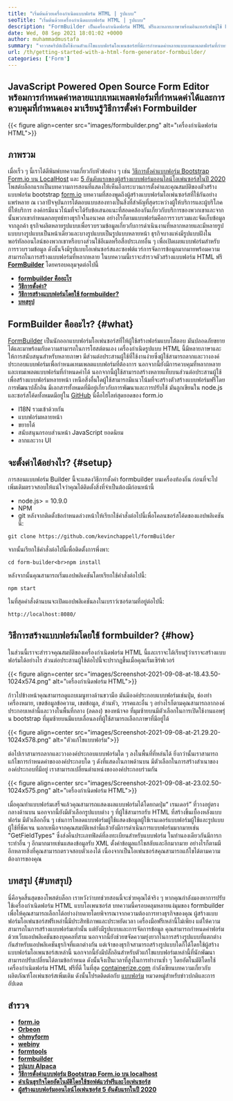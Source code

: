```yaml
---
title: "เริ่มต้นด้วยเครื่องกำเนิดแบบฟอร์ม HTML | รูปแบบ" 
seoTitle: "เริ่มต้นด้วยเครื่องกำเนิดแบบฟอร์ม HTML | รูปแบบ" 
description: "FormBuilder เป็นเครื่องกำเนิดฟอร์ม HTML ฟรีและหลายภาษาพร้อมอินเทอร์เฟซผู้ใช้ Drag & Drop ทำตามบทช่วยสอนนี้เพื่อเรียนรู้วิธีการตั้งค่าบน LocalHost" 
date: Wed, 08 Sep 2021 18:01:02 +0000
author: muhammadmustafa
summary: "จาวาสคริปต์เปิดใช้งานตัวแก้ไขแบบฟอร์มโอเพนซอร์สที่มีการกำหนดค่าหลายแบบเทมเพลตฟอร์มที่กำหนดค่าได้และการควบคุมที่กำหนดเอง มาเรียนรู้วิธีการตั้งค่า FormBuilder กันเถอะ" 
url: /th/getting-started-with-a-html-form-generator-formbuilder/
categories: ['Form']
---
```


## JavaScript Powered Open Source Form Editor พร้อมการกำหนดค่าหลายแบบเทมเพลตฟอร์มที่กำหนดค่าได้และการควบคุมที่กำหนดเอง มาเรียนรู้วิธีการตั้งค่า Formbuilder

{{< figure align=center src="images/formbuilder.png" alt="เครื่องกำเนิดฟอร์ม HTML">}}


## **ภาพรวม** 
เมื่อเร็ว ๆ นี้เราได้ตีพิมพ์บทความเกี่ยวกับหัวข้อต่าง ๆ เช่น [วิธีการตั้งค่าแบบฟอร์ม Bootstrap Form.io บน LocalHost][1] และ [5 อันดับแรกของผู้สร้างแบบฟอร์มออนไลน์โอเพ่นซอร์สในปี 2020][2] โพสต์บล็อกแรกเป็นบทความการสอนที่แสดงให้เห็นถึงกระบวนการตั้งค่าและคุณสมบัติของตัวสร้างแบบฟอร์ม bootstrap [form.io][3] บทความที่สองพูดถึงผู้สร้างแบบฟอร์มโอเพ่นซอร์สที่ใช้กันอย่างแพร่หลาย ณ เวลาปัจจุบันการโต้ตอบแบบสองทางเป็นสิ่งที่สำคัญที่สุดระหว่างผู้ให้บริการและผู้บริโภคที่ให้บริการ องค์กรมีแนวโน้มที่จะได้รับข้อเสนอแนะที่สอดคล้องกันเกี่ยวกับบริการของพวกเขาและจากนั้นพวกเขากำหนดกลยุทธ์ทางธุรกิจในอนาคต อย่างไรก็ตามแบบฟอร์มคือการรวบรวมและจัดเก็บข้อมูลจากลูกค้า ธุรกิจผลิตหลายรูปแบบเพื่อรวบรวมข้อมูลเกี่ยวกับการดำเนินงานที่หลากหลายและมีหลายรูปแบบบางรูปแบบเป็นหน้าเดียวและบางรูปแบบเป็นรูปแบบหลายหน้า ธุรกิจบางแห่งมีรูปแบบฝังในพอร์ทัลออนไลน์ของพวกเขาหรือบางส่วนใช้อีเมลหรือสื่อประเภทอื่น ๆ เพื่อเปิดเผยแบบฟอร์มสำหรับการรวบรวมข้อมูล
ดังนั้นจึงมีรูปแบบโอเพ่นซอร์สและซอฟต์แวร์การจัดการข้อมูลมากมายพร้อมความสามารถในการสร้างแบบฟอร์มที่หลากหลาย ในบทความนี้เราจะสำรวจตัวสร้างแบบฟอร์ม HTML ฟรี **[FormBuilder][4]** โดยครอบคลุมจุดต่อไปนี้
* **[formbuilder คืออะไร][5]** 
* [ **วิธีการตั้งค่า?** ][6]
* [ **วิธีการสร้างแบบฟอร์มโดยใช้ formbuilder?** ][7]
* **[บทสรุป][8]** 

## FormBuilder คืออะไร? {#what}

[FormBuilder][4] เป็นนักออกแบบฟอร์มโอเพ่นซอร์สที่ให้ผู้ใช้สร้างฟอร์มแบบโต้ตอบ มันปลอดภัยขยายได้และมาพร้อมกับความสามารถในการโฮสต์ตนเอง เครื่องกำเนิดรูปแบบ HTML นี้มีหลายภาษาและให้การสนับสนุนสำหรับหลายภาษา มีส่วนต่อประสานผู้ใช้ที่ใช้งานง่ายซึ่งผู้ใช้สามารถลากและวางองค์ประกอบแบบฟอร์มเพื่อกำหนดเทมเพลตแบบฟอร์มที่ต้องการ นอกจากนี้ยังมีการควบคุมที่หลากหลายและเทมเพลตแบบฟอร์มที่กำหนดค่าได้ นอกจากนี้ผู้ใช้สามารถสร้างหลายแท็บบนส่วนต่อประสานผู้ใช้เพื่อสร้างแบบฟอร์มหลายหน้า เหนือสิ่งอื่นใดผู้ใช้สามารถมีแนวโน้มที่จะสร้างตัวสร้างแบบฟอร์มฟรีโดยการพัฒนาปลั๊กอิน มีเอกสารทั้งหมดที่มีอยู่เกี่ยวกับการพัฒนาและการปรับใช้ มันถูกเขียนใน node.js และซอร์สโค้ดทั้งหมดมีอยู่ใน [GitHub][9]
นี่คือไฮไลท์สุดยอดของ form.io
  * I18N รวมเข้าด้วยกัน
  * แบบฟอร์มหลายหน้า
  * ขยายได้
  * สนับสนุนกรอบส่วนหน้า JavaScript ยอดนิยม
  * ลากและวาง UI

## จะตั้งค่าได้อย่างไร? {#setup}

การสอนแบบฟอร์ม Builder นี้จะแสดงวิธีการตั้งค่า formbuilder บนเครื่องท้องถิ่น
ก่อนที่จะไปเพิ่มเติมตรวจสอบให้แน่ใจว่าคุณได้ติดตั้งสิ่งที่จำเป็นต้องมีก่อนหน้านี้
  * node.js> = 10.9.0
  * NPM
  * git
หลังจากติดตั้งข้อกำหนดล่วงหน้าให้เรียกใช้คำสั่งต่อไปนี้เพื่อโคลนซอร์สโค้ดของแอปพลิเคชันนี้:
```
git clone https://github.com/kevinchappell/formBuilder
```
จากนั้นเรียกใช้คำสั่งต่อไปนี้เพื่อติดตั้งการพึ่งพา:
```
cd form-builder<br>npm install 
```
หลังจากนั้นคุณสามารถเริ่มแอปพลิเคชันโดยเรียกใช้คำสั่งต่อไปนี้:
```
npm start
```
ในที่สุดคำสั่งด้านบนจะเปิดแอปพลิเคชันลงในเบราว์เซอร์ตามที่อยู่ต่อไปนี้:
```
http://localhost:8080/
```

## วิธีการสร้างแบบฟอร์มโดยใช้ formbuilder? {#how}

ในส่วนนี้เราจะสำรวจคุณสมบัติของเครื่องกำเนิดฟอร์ม HTML นี้และเราจะได้เรียนรู้ว่าเราจะสร้างแบบฟอร์มได้อย่างไร
ส่วนต่อประสานผู้ใช้ต่อไปนี้จะปรากฏขึ้นเมื่อคุณเริ่มเซิร์ฟเวอร์

{{< figure align=center src="images/Screenshot-2021-09-08-at-18.43.50-1024x574.png" alt="เครื่องกำเนิดฟอร์ม HTML">}}

ก้าวไปข้างหน้าคุณสามารถดูแถบเมนูทางด้านขวามือ มันมีองค์ประกอบแบบฟอร์มเช่นปุ่ม, ช่องทำเครื่องหมาย, เขตข้อมูลข้อความ, เขตข้อมูล, ส่วนหัว, วรรคและอื่น ๆ อย่างไรก็ตามคุณสามารถลากองค์ประกอบเหล่านี้และวางในพื้นที่กลาง (ลดลง) ของหน้าจอ ที่มุมซ้ายบนมีตัวเลือกในการเปิดใช้งานแอพรุ่น bootstrap ที่มุมซ้ายบนมีแบบเลื่อนลงที่ผู้ใช้สามารถเลือกภาษาที่มีอยู่ได้

{{< figure align=center src="images/Screenshot-2021-09-08-at-21.29.20-1024x578.png" alt="ตัวแก้ไขแบบฟอร์ม">}}

ต่อไปเราสามารถลากและวางองค์ประกอบแบบฟอร์มใด ๆ ลงในพื้นที่ที่หล่นได้ ยิ่งกว่านั้นเราสามารถแก้ไขการกำหนดค่าขององค์ประกอบใด ๆ ดังที่แสดงในภาพด้านบน มีตัวเลือกในการสร้างสำเนาขององค์ประกอบที่มีอยู่ เราสามารถเปลี่ยนตำแหน่งขององค์ประกอบร่วมกัน

{{< figure align=center src="images/Screenshot-2021-09-08-at-23.02.50-1024x575.png" alt="เครื่องกำเนิดฟอร์ม HTML">}}

เมื่อคุณทำแบบฟอร์มเสร็จแล้วคุณสามารถแสดงผลแบบฟอร์มได้โดยกดปุ่ม“ เรนเดอร์” ที่วางอยู่ตรงกลางด้านบน นอกจากนี้ยังมีตัวเลือกรูปแบบต่าง ๆ ที่ผู้ใช้สามารถรับ HTML ที่สร้างขึ้นเบื้องหลังแบบฟอร์ม มีตัวเลือกอื่น ๆ เช่นการโหลดแบบฟอร์มผู้ใช้แสดงข้อมูลผู้ใช้เรนเดอร์แบบฟอร์มผู้ใช้และรูปแบบผู้ใช้ที่ชัดเจน นอกเหนือจากคุณสมบัติเหล่านี้แล้วยังมีการดำเนินการแบบฟอร์มมากมายเช่น "GetFieldTypes" ซึ่งส่งคืนประเภทฟิลด์ที่ลงทะเบียนสำหรับแบบฟอร์ม ในทำนองเดียวกันมีการกระทำอื่น ๆ อีกมากมายเช่นแสดงข้อมูลรับ XML ตั้งค่าข้อมูลแก้ไขสลับและอีกมากมาย อย่างไรก็ตามมีอีกหลายสิ่งที่คุณสามารถตรวจสอบตัวเองได้ เนื่องจากเป็นโอเพ่นซอร์สคุณสามารถแก้ไขได้ตามความต้องการของคุณ

## บทสรุป {#บทสรุป}

นี่คือจุดสิ้นสุดของโพสต์บล็อก เราหวังว่าบทช่วยสอนนี้จะช่วยคุณได้จริง ๆ หากคุณกำลังมองหาการปรับใช้เครื่องกำเนิดฟอร์ม HTML แบบโอเพนซอร์ส บทความนี้ครอบคลุมหลายแง่มุมของ formbuilder เพื่อให้คุณสามารถเลือกได้อย่างง่ายดายโดยพิจารณาจากความต้องการทางธุรกิจของคุณ ผู้สร้างแบบฟอร์มโอเพ่นซอร์สฟรีเหล่านี้มีประสิทธิภาพและประหยัดเวลา เครื่องมือฟรีเหล่านี้ไม่เพียง แต่ให้ความสามารถในการสร้างแบบฟอร์มเท่านั้น แต่ยังมีรูปแบบและการจัดการข้อมูล คุณสามารถกำหนดค่าฟอร์มด้วยเว็บแอปพลิเคชันของบุคคลที่สาม นอกจากนี้ยังช่วยขจัดความยุ่งยากในการสร้างรูปแบบที่แตกต่างกันสำหรับแอปพลิเคชันธุรกิจที่แตกต่างกัน แต่เจ้าของธุรกิจสามารถสร้างรูปแบบใดก็ได้โดยใช้ผู้สร้างแบบฟอร์มโอเพนซอร์สเหล่านี้ นอกจากนี้ยังมีปลั๊กอินสำหรับตัวแก้ไขแบบฟอร์มเหล่านี้ที่นักพัฒนาสามารถปรับเปลี่ยนได้ตามข้อกำหนด ดังนั้นจึงเป็นเวลาที่สูงในการทำงานซ้ำ ๆ โดยอัตโนมัติโดยใช้เครื่องกำเนิดฟอร์ม HTML ฟรีที่ดี
ในที่สุด [containerize.com][10] กำลังเขียนบทความเกี่ยวกับผลิตภัณฑ์โอเพ่นซอร์สเพิ่มเติม ดังนั้นโปรดติดต่อกับ [แบบฟอร์ม][11] หมวดหมู่สำหรับข่าวปกติและการอัปเดต

## สำรวจ
* **[form.io][3]** 
* **[Orbeon][12]** 
* **[ohmyform][13]** 
* **[webiny][14]** 
* **[formtools][15]** 
* **[formbuilder][4]** 
* **[รูปแบบ Alpaca][16]** 
* [ **วิธีการตั้งค่าแบบฟอร์ม Bootstrap Form.io บน localhost** ][1]
* [ **ดำเนินธุรกิจโดยอัตโนมัติโดยใช้ซอฟต์แวร์ฟรีและโอเพ่นซอร์ส** ][17]
* [ **ผู้สร้างแบบฟอร์มออนไลน์โอเพ่นซอร์ส 5 อันดับแรกในปี 2020** ][2]



[1]: https://blog.containerize.com/form/how-to-setup-bootstrap-form-creator-formio-on-localhost/
[2]: https://blog.containerize.com/form/top-5-open-source-online-form-builders-in-year-2020/
[3]: https://products.containerize.com/form/formio/
[4]: https://products.containerize.com/form/formbuilder/
[5]: #what
[6]: #setup
[7]: #how
[8]: #Conclusion
[9]: https://github.com/kevinchappell/formBuilder
[10]: https://www.containerize.com/
[11]: https://products.containerize.com/healthcare-technologies/
[12]: https://products.containerize.com/form/orbeon/
[13]: https://products.containerize.com/form/ohmyform/
[14]: https://products.containerize.com/form/webiny/
[15]: https://products.containerize.com/form/formtools/
[16]: https://products.containerize.com/form/alpaca/
[17]: https://blog.containerize.com/blogging/automate-business-operations-using-open-source-software/

